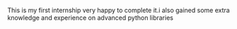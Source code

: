 This is my first internship very happy to complete it.i also gained some extra knowledge and experience on advanced python libraries
